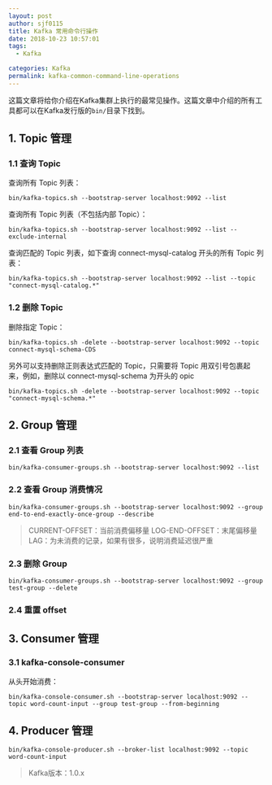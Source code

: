 ```yaml
---
layout: post
author: sjf0115
title: Kafka 常用命令行操作
date: 2018-10-23 10:57:01
tags:
  - Kafka

categories: Kafka
permalink: kafka-common-command-line-operations
---
```


这篇文章将给你介绍在Kafka集群上执行的最常见操作。这篇文章中介绍的所有工具都可以在Kafka发行版的`bin/`目录下找到。


## 1. Topic 管理

### 1.1 查询 Topic

查询所有 Topic 列表：
```
bin/kafka-topics.sh --bootstrap-server localhost:9092 --list
```
查询所有 Topic 列表（不包括内部 Topic）：
```
bin/kafka-topics.sh --bootstrap-server localhost:9092 --list --exclude-internal
```

查询匹配的 Topic 列表，如下查询 connect-mysql-catalog 开头的所有 Topic 列表：
```
bin/kafka-topics.sh --bootstrap-server localhost:9092 --list --topic "connect-mysql-catalog.*"
```

### 1.2 删除 Topic

删除指定 Topic：
```
bin/kafka-topics.sh -delete --bootstrap-server localhost:9092 --topic connect-mysql-schema-CDS
```
另外可以支持删除正则表达式匹配的 Topic，只需要将 Topic 用双引号包裹起来，例如，删除以 connect-mysql-schema 为开头的 opic
```
bin/kafka-topics.sh -delete --bootstrap-server localhost:9092 --topic "connect-mysql-schema.*"
```

## 2. Group 管理

### 2.1 查看 Group 列表

```
bin/kafka-consumer-groups.sh --bootstrap-server localhost:9092 --list
```

### 2.2 查看 Group 消费情况

```
bin/kafka-consumer-groups.sh --bootstrap-server localhost:9092 --group end-to-end-exactly-once-group --describe
```

> CURRENT-OFFSET：当前消费偏移量
> LOG-END-OFFSET：末尾偏移量
> LAG：为未消费的记录，如果有很多，说明消费延迟很严重

### 2.3 删除 Group

```
bin/kafka-consumer-groups.sh --bootstrap-server localhost:9092 --group test-group --delete
```

### 2.4 重置 offset



## 3. Consumer 管理

### 3.1 kafka-console-consumer

从头开始消费：
```
bin/kafka-console-consumer.sh --bootstrap-server localhost:9092 --topic word-count-input --group test-group --from-beginning
```

## 4. Producer 管理

```
bin/kafka-console-producer.sh --broker-list localhost:9092 --topic word-count-input
```











> Kafka版本：1.0.x
